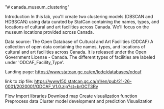 "# canada_museum_clustering" 

Introduction
In this lab, you'll create two clustering models (DBSCAN and HDBSCAN) using data curated by StatCan containing the names, types, and locations of cultural and art facilities across Canada. We'll focus on the museum locations provided across Canada.

Data source: The Open Database of Cultural and Art Facilities (ODCAF)
A collection of open data containing the names, types, and locations of cultural and art facilities across Canada. It is released under the Open Government License - Canada. The different types of facilities are labeled under 'ODCAF_Facility_Type'.

Landing page:
https://www.statcan.gc.ca/en/lode/databases/odcaf

link to zip file:
https://www150.statcan.gc.ca/n1/en/pub/21-26-0001/2020001/ODCAF_V1.0.zip?st=brOCT3Ry

Flow
Import libraries
Download map
Create visualization function
Preprocess data
Cluster model development and prediction
Visualization